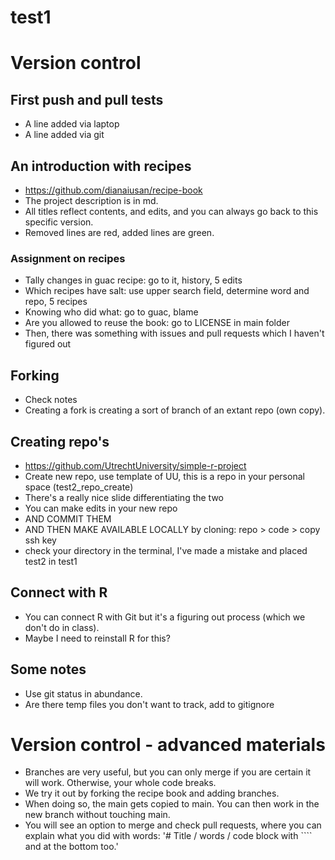 # test1

# Version control 

## First push and pull tests
- A line added via laptop
- A line added via git

## An introduction with recipes 
- https://github.com/dianaiusan/recipe-book
- The project description is in md.
- All titles reflect contents, and edits, and you can always go back to this specific version.
- Removed lines are red, added lines are green.

### Assignment on recipes
- Tally changes in guac recipe: go to it, history, 5 edits
- Which recipes have salt: use upper search field, determine word and repo, 5 recipes
- Knowing who did what: go to guac, blame
- Are you allowed to reuse the book: go to LICENSE in main folder
- Then, there was something with issues and pull requests which I haven't figured out

## Forking
- Check notes
- Creating a fork is creating a sort of branch of an extant repo (own copy).

## Creating repo's
- https://github.com/UtrechtUniversity/simple-r-project
- Create new repo, use template of UU, this is a repo in your personal space (test2_repo_create)
- There's a really nice slide differentiating the two
- You can make edits in your new repo
- AND COMMIT THEM
- AND THEN MAKE AVAILABLE LOCALLY by cloning: repo > code > copy ssh key
- check your directory in the terminal, I've made a mistake and placed test2 in test1

## Connect with R
- You can connect R with Git but it's a figuring out process (which we don't do in class).
- Maybe I need to reinstall R for this? 

## Some notes
- Use git status in abundance.
- Are there temp files you don't want to track, add to gitignore

# Version control - advanced materials
- Branches are very useful, but you can only merge if you are certain it will work. Otherwise, your whole code breaks.
- We try it out by forking the recipe book and adding branches.
- When doing so, the main gets copied to main. You can then work in the new branch without touching main.
- You will see an option to merge and check pull requests, where you can explain what you did with words:
'# Title / words / code block with ```` and at the bottom too.'


  
